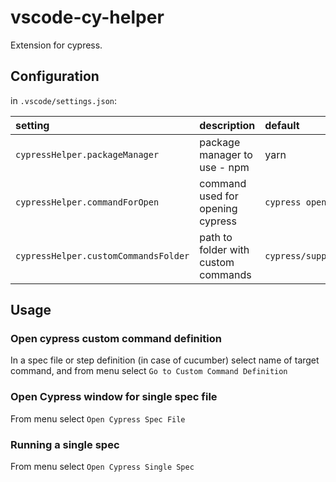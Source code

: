 # vscode-cy-helper
Extension for cypress.
## Configuration
in `.vscode/settings.json`:    

| setting                              | description                           | default           |    
|:--------------------------------------|:---------------------------------------|:-------------------|    
| `cypressHelper.packageManager`       | package manager to use - npm|yarn|npx | `yarn`            |    
| `cypressHelper.commandForOpen`       | command used for opening cypress      | `cypress open`    |    
| `cypressHelper.customCommandsFolder` | path to folder with custom commands   | `cypress/support` |    

## Usage
### Open cypress custom command definition
In a spec file or step definition (in case of cucumber) select name of target command, 
and from menu select `Go to Custom Command Definition`

### Open Cypress window for single spec file
From menu select `Open Cypress Spec File`

### Running a single spec
From menu select `Open Cypress Single Spec`